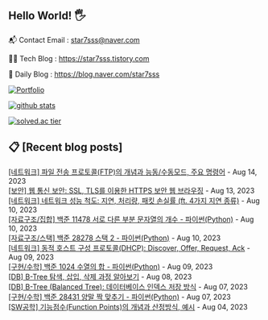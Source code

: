 ## Hello World! 🖐

📬 Contact Email : star7sss@naver.com

👨‍💻 Tech Blog : https://star7sss.tistory.com

🤪 Daily Blog : https://blog.naver.com/star7sss

[![Portfolio](https://img.shields.io/badge/Portfolio-%23000000.svg?style=for-the-badge&logo=firefox&logoColor=#FF7139)](https://fern-way-13f.notion.site/Jang-Thang-3b7b327981a2456c8ee5952eadb848b9)

[![github stats](https://github-readme-stats.vercel.app/api?username=jangThang&show_icons=true&hide_border=False)](https://star7sss.tistory.com)

[![solved.ac tier](http://mazassumnida.wtf/api/v2/generate_badge?boj=star7sss)](https://solved.ac/star7sss)

## 📋 [Recent blog posts]
[[네트워크] 파일 전송 프로토콜(FTP)의 개념과 능동/수동모드, 주요 명령어](https://star7sss.tistory.com/954) - Aug 14, 2023<br>
[[보안] 웹 통신 보안: SSL, TLS를 이용한 HTTPS 보안 웹 브라우징](https://star7sss.tistory.com/953) - Aug 13, 2023<br>
[[네트워크] 네트워크 성능 척도: 지연, 처리량, 패킷 손실률 (ft. 4가지 지연 종류)](https://star7sss.tistory.com/952) - Aug 10, 2023<br>
[[자료구조/집합] 백준 11478 서로 다른 부분 문자열의 개수 - 파이썬(Python)](https://star7sss.tistory.com/951) - Aug 10, 2023<br>
[[자료구조/스택] 백준 28278 스택 2 - 파이썬(Python)](https://star7sss.tistory.com/950) - Aug 10, 2023<br>
[[네트워크] 동적 호스트 구성 프로토콜(DHCP): Discover, Offer, Request, Ack](https://star7sss.tistory.com/949) - Aug 09, 2023<br>
[[구현/수학] 백준 1024 수열의 합 - 파이썬(Python)](https://star7sss.tistory.com/948) - Aug 09, 2023<br>
[[DB] B-Tree 탐색, 삽입, 삭제 과정 알아보기](https://star7sss.tistory.com/947) - Aug 08, 2023<br>
[[DB] B-Tree (Balanced Tree): 데이터베이스 인덱스 저장 방식](https://star7sss.tistory.com/946) - Aug 07, 2023<br>
[[구현/수학] 백준 28431 양말 짝 맞추기 - 파이썬(Python)](https://star7sss.tistory.com/945) - Aug 07, 2023<br>
[[SW공학] 기능점수(Function Points)의 개념과 산정방식, 예시](https://star7sss.tistory.com/944) - Aug 04, 2023<br>

